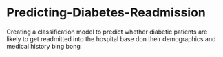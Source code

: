 # Predicting-Diabetes-Readmission
Creating a classification model to predict whether diabetic patients are likely to get readmitted into the hospital base don their demographics and medical history
bing bong
